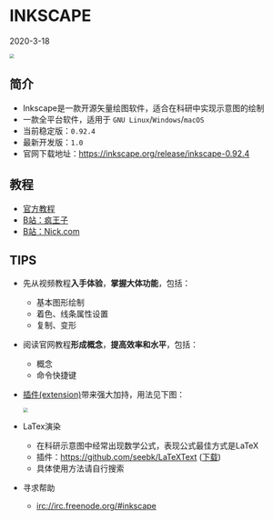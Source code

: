 # INKSCAPE

2020-3-18

<img src="/home/wall-e/Desktop/inkscape-logo.svg" style="zoom:50%;" />

## 简介

- Inkscape是一款开源矢量绘图软件，适合在科研中实现示意图的绘制
- 一款全平台软件，适用于 `GNU Linux`/`Windows`/`macOS `
- 当前稳定版：`0.92.4`
- 最新开发版：`1.0`
- 官网下载地址：https://inkscape.org/release/inkscape-0.92.4


## 教程

- [官方教程](https://inkscape.org/learn/tutorials/)
- [B站：疯王子](https://space.bilibili.com/5884683/channel/detail?cid=39695)
- [B站：Nick.com](https://www.bilibili.com/video/av63893246)

## TIPS

- 先从视频教程**入手体验**，**掌握大体功能**，包括：	
  - 基本图形绘制
  - 着色、线条属性设置
  - 复制、变形
  
- 阅读官网教程**形成概念**，**提高效率和水平**，包括：
  - 概念
  - 命令快捷键

- [插件(extension)](https://inkscape.org/gallery/=extension)带来强大加持，用法见下图：

  <img src="/home/wall-e/Desktop/extension.png" style="zoom: 50%;" />

- LaTex演染

  - 在科研示意图中经常出现数学公式，表现公式最佳方式是LaTeX
  - 插件：https://github.com/seebk/LaTeXText ([下载](https://github.com/seebk/LaTeXText/releases))
  - 具体使用方法请自行搜索

- 寻求帮助

  - [irc://irc.freenode.org/#inkscape](irc://irc.freenode.org/#inkscape)

    

    